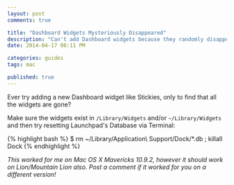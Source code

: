```yaml
---
layout: post
comments: true

title: "Dashboard Widgets Mysteriously Disappeared"
description: "Can't add Dashboard widgets because they randomly disappeared? Here's what I did to fix it!"
date: 2014-04-17 06:11 PM

categories: guides
tags: mac

published: true
---
```


Ever try adding a new Dashboard widget like Stickies, only to find that all the widgets are gone?

Make sure the widgets exist in `/Library/Widgets` and/or `~/Library/Widgets` and then try resetting Launchpad's Database via Terminal:

{% highlight bash %}
$ rm ~/Library/Application\ Support/Dock/*.db ; killall Dock
{% endhighlight %}

_This worked for me on Mac OS X Mavericks 10.9.2, however it should work on Lion/Mountain Lion also. Post a comment if it worked for you on a different version!_